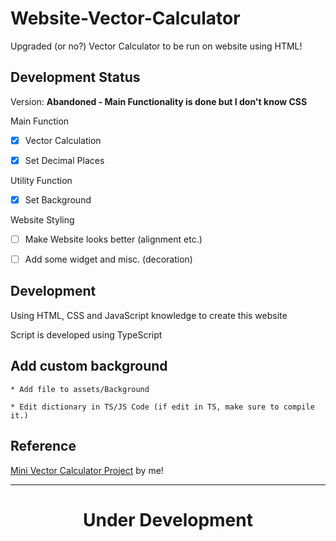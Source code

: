 # Website-Vector-Calculator

Upgraded (or no?) Vector Calculator to be run on website using HTML!

## Development Status

Version: **Abandoned - Main Functionality is done but I don't know CSS**

Main Function

- [X] Vector Calculation

- [X] Set Decimal Places

Utility Function

- [X] Set Background

Website Styling

- [ ] Make Website looks better (alignment etc.)

- [ ] Add some widget and misc. (decoration)

## Development

Using HTML, CSS and JavaScript knowledge to create this website

Script is developed using TypeScript

## Add custom background

    * Add file to assets/Background

    * Edit dictionary in TS/JS Code (if edit in TS, make sure to compile it.)

## Reference

<a href = "https://github.com/Leomotors/Mini-Vector-Calculator">Mini Vector Calculator Project</a> by me!

<hr>

<h1 align="center"><b>Under Development</b></h1>
